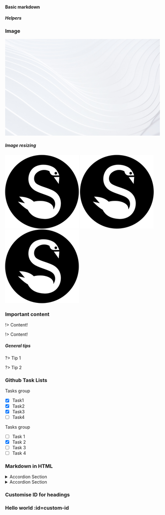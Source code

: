 
#### Basic markdown

##### Helpers

### Image


![Cover](../assets/images/cover-bg.jpg ':class=someCssClass')

##### Image resizing

![logo](../assets/images/logo.svg ':size=WIDTHxHEIGHT')
![logo](../assets/images/logo.svg ':size=80x80')
![logo](../assets/images/logo.svg ':size=50%')

### Important content

!> Content!

!> Content! 

##### General tips

?> Tip 1

?> Tip 2

### Github Task Lists

Tasks group

- [x] Task1
- [x] Task2
- [x] Task3
- [ ] Task4

Tasks group

- [ ] Task 1
- [x] Task 2
- [ ] Task 3
- [ ] Task 4

### Markdown in HTML

<details>
<summary>Accordion Section</summary>

  - Item 1
  - Item 2
  - Item 3
  - Item 4

</details>

<details>
<summary>Accordion Section</summary>

  - Item 1
  - Item 2
  - Item 3
  - Item 4
  
</details>

### Customise ID for headings

### Hello world :id=custom-id